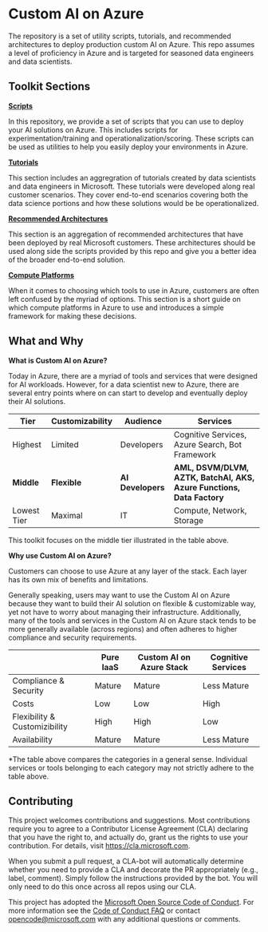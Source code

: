 # Custom AI on Azure
The repository is a set of utility scripts, tutorials, and recommended architectures to deploy production custom AI on Azure. This repo assumes a level of proficiency in Azure and is targeted for seasoned data engineers and data scientists.

## Toolkit Sections

[__Scripts__](./scripts)

In this repository, we provide a set of scripts that you can use to deploy your AI solutions on Azure. This includes scripts for experimentation/training and operationalization/scoring. These scripts can be used as utilities to help you easily deploy your environments in Azure.

[__Tutorials__](./tutorials)

This section includes an aggregration of tutorials created by data scientists and data engineers in Microsoft. These tutorials were developed along real customer scenarios. They cover end-to-end scenarios covering both the data science portions and how these solutions would be be operationalized.

[__Recommended Architectures__](./architectures)

This section is an aggregation of recommended architectures that have been deployed by real Microsoft customers. These architectures should be used along side the scripts provided by this repo and give you a better idea of the broader end-to-end solution.

[__Compute Platforms__](./compute-platforms.md)

When it comes to choosing which tools to use in Azure, customers are often left confused by the myriad of options. This section is a short guide on which compute platforms in Azure to use and introduces a simple framework for making these decisions.

## What and Why 

__What is Custom AI on Azure?__

Today in Azure, there are a myriad of tools and services that were designed for AI workloads. However, for a data scientist new to Azure, there are several entry points where on can start to develop and eventually deploy their AI solutions. 

| Tier | Customizability | Audience | Services |
|---|---|---|---|
| Highest | Limited | Developers | Cognitive Services, Azure Search, Bot Framework |
| **Middle** | **Flexible** | **AI Developers** | **AML, DSVM/DLVM, AZTK, BatchAI, AKS, Azure Functions, Data Factory** |
| Lowest Tier | Maximal | IT | Compute, Network, Storage |

This toolkit focuses on the middle tier illustrated in the table above.

__Why use Custom AI on Azure?__

Customers can choose to use Azure at any layer of the stack. Each layer has its own mix of benefits and limitations. 

Generally speaking, users may want to use the Custom AI on Azure because they want to build their AI solution on flexible & customizable way, yet not have to worry about managing their infrastructure. Additionally, many of the tools and services in the Custom AI on Azure stack tends to be more generally available (across regions) and often adheres to higher compliance and security requirements. 

| | Pure IaaS | Custom AI on Azure Stack | Cognitive Services | 
| --- | --- | --- | --- |
| Compliance & Security | Mature | Mature | Less Mature |
| Costs | Low | Low | High |
| Flexibility & Customizibility | High | High | Low |
| Availability | Mature | Mature | Less Mature |

*The table above compares the categories in a general sense. Individual services or tools belonging to each category may not strictly adhere to the table above.

## Contributing <a name="contributing"></a>

This project welcomes contributions and suggestions.  Most contributions require you to agree to a
Contributor License Agreement (CLA) declaring that you have the right to, and actually do, grant us
the rights to use your contribution. For details, visit https://cla.microsoft.com.

When you submit a pull request, a CLA-bot will automatically determine whether you need to provide
a CLA and decorate the PR appropriately (e.g., label, comment). Simply follow the instructions
provided by the bot. You will only need to do this once across all repos using our CLA.

This project has adopted the [Microsoft Open Source Code of Conduct](https://opensource.microsoft.com/codeofconduct/).
For more information see the [Code of Conduct FAQ](https://opensource.microsoft.com/codeofconduct/faq/) or
contact [opencode@microsoft.com](mailto:opencode@microsoft.com) with any additional questions or comments.

